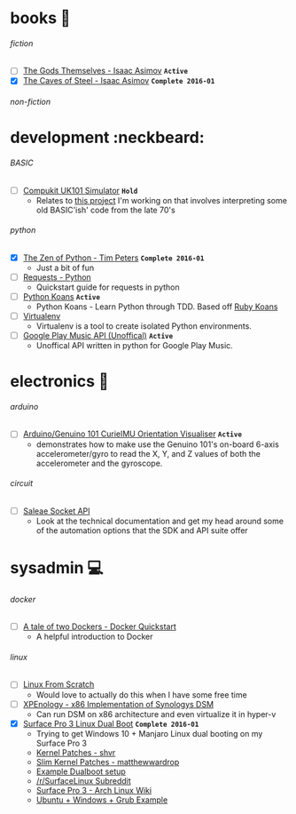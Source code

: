 # books :book:

###### fiction
* [ ] [The Gods Themselves - Isaac Asimov](https://www.goodreads.com/book/show/41821.The_Gods_Themselves) **`Active`**
* [x] [The Caves of Steel - Isaac Asimov](https://www.goodreads.com/book/show/41811.The_Caves_of_Steel) **`Complete 2016-01`**

###### non-fiction

# development :neckbeard:

###### BASIC
* [ ] [Compukit UK101 Simulator](http://uk101.sourceforge.net/docs/index.html) **`Hold`**
  * Relates to [this project](https://github.com/t04glovern/UK101) I'm working on that involves interpreting some old BASIC'ish' code from the late 70's

###### python
* [x] [The Zen of Python - Tim Peters](https://www.python.org/dev/peps/pep-0020/) **`Complete 2016-01`**
  * Just a bit of fun
* [ ] [Requests - Python](http://docs.python-requests.org/en/latest/user/quickstart/#make-a-request)
  * Quickstart guide for requests in python
* [ ] [Python Koans](https://github.com/gregmalcolm/python_koans) **`Active`**
  * Python Koans - Learn Python through TDD. Based off [Ruby Koans](http://rubykoans.com/)
* [ ] [Virtualenv](https://virtualenv.pypa.io/en/latest/)
  * Virtualenv is a tool to create isolated Python environments.
* [ ] [Google Play Music API (Unoffical)](https://unofficial-google-music-api.readthedocs.org/en/latest/)  **`Active`**
  * Unoffical API written in python for Google Play Music. 

# electronics :electric_plug:

###### arduino
* [ ] [Arduino/Genuino 101 CurieIMU Orientation Visualiser](https://www.arduino.cc/en/Tutorial/Genuino101CurieIMUOrientationVisualiser) **`Active`**
  * demonstrates how to make use the Genuino 101's on-board 6-axis accelerometer/gyro to read the X, Y, and Z values of both the accelerometer and the gyroscope.

###### circuit

* [ ] [Saleae Socket API](http://support.saleae.com/hc/en-us/articles/201104764-Socket-API-beta)
  * Look at the technical documentation and get my head around some of the automation options that the SDK and API suite offer

# sysadmin :computer:

###### docker
* [ ] [A tale of two Dockers - Docker Quickstart](http://sthbrx.github.io/blog/2015/10/12/a-tale-of-two-dockers/)
  * A helpful introduction to Docker

###### linux
* [ ] [Linux From Scratch](http://www.linuxfromscratch.org/)
  * Would love to actually do this when I have some free time
* [ ] [XPEnology - x86 Implementation of Synologys DSM](http://xpenology.com/forum/)
  * Can run DSM on x86 architecture and even virtualize it in hyper-v
* [x] [Surface Pro 3 Linux Dual Boot](https://github.com/matthewwardrop/linux-surfacepro3) **`Complete 2016-01`**
  * Trying to get Windows 10 + Manjaro Linux dual booting on my Surface Pro 3
  * [Kernel Patches - shvr](https://github.com/shvr/fedora-surface-pro-3-kernel)
  * [Slim Kernel Patches - matthewwardrop](https://github.com/matthewwardrop/linux-surfacepro3)
  * [Example Dualboot setup](http://winaero.com/blog/how-to-install-linux-on-surface-pro-3/)
  * [/r/SurfaceLinux Subreddit](https://www.reddit.com/r/SurfaceLinux/)
  * [Surface Pro 3 - Arch Linux Wiki](https://wiki.archlinux.org/index.php/Microsoft_Surface_Pro_3#Compile_Kernel_with_Patches)
  * [Ubuntu + Windows + Grub Example](http://askubuntu.com/questions/265644/dual-boot-surface-pro-with-ubuntu)
